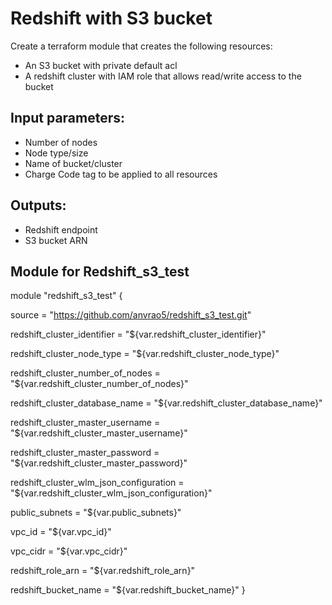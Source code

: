 # Redshift with S3 bucket
Create a terraform module that creates the following resources:
- An S3 bucket with private default acl
- A redshift cluster with IAM role that allows read/write access to the bucket

## Input parameters:
- Number of nodes
- Node type/size
- Name of bucket/cluster
- Charge Code tag to be applied to all resources

## Outputs:
- Redshift endpoint
- S3 bucket ARN

## Module for Redshift_s3_test

module "redshift_s3_test" {

  source = "https://github.com/anvrao5/redshift_s3_test.git"
  
  redshift_cluster_identifier = "${var.redshift_cluster_identifier}"
  
  redshift_cluster_node_type = "${var.redshift_cluster_node_type}"
  
  redshift_cluster_number_of_nodes = "${var.redshift_cluster_number_of_nodes}"
  
  redshift_cluster_database_name = "${var.redshift_cluster_database_name}"
  
  redshift_cluster_master_username = "${var.redshift_cluster_master_username}"
   
 redshift_cluster_master_password = "${var.redshift_cluster_master_password}"
 
 redshift_cluster_wlm_json_configuration = "${var.redshift_cluster_wlm_json_configuration}"
  
  public_subnets = "${var.public_subnets}"
  
  vpc_id = "${var.vpc_id}"
  
  vpc_cidr = "${var.vpc_cidr}"
  
  redshift_role_arn = "${var.redshift_role_arn}"
  
  redshift_bucket_name = "${var.redshift_bucket_name}"
}
